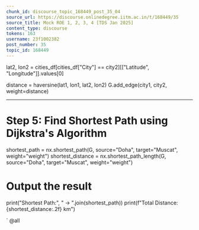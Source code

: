 ```yaml
---
chunk_id: discourse_topic_168449_post_35_04
source_url: https://discourse.onlinedegree.iitm.ac.in/t/168449/35
source_title: Mock ROE 1, 2, 3, 4 [TDS Jan 2025]
content_type: discourse
tokens: 163
username: 23f1002382
post_number: 35
topic_id: 168449
---
```


 lat2, lon2 = cities_df[cities_df["City"] == city2][["Latitude", "Longitude"]].values[0]
 
 distance = haversine(lat1, lon1, lat2, lon2)
 G.add_edge(city1, city2, weight=distance)

---

# Step 5: Find Shortest Path using Dijkstra's Algorithm
shortest_path = nx.shortest_path(G, source="Doha", target="Muscat", weight="weight")
shortest_distance = nx.shortest_path_length(G, source="Doha", target="Muscat", weight="weight")

# Output the result
print("Shortest Path:", " → ".join(shortest_path))
print(f"Total Distance: {shortest_distance:.2f} km")

`
@all
